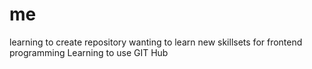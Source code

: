 # me
learning to create repository
wanting to learn new skillsets for frontend programming
Learning to use GIT Hub
